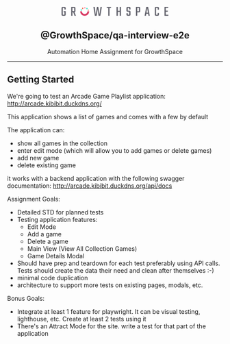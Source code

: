 <p align="center">
  <a href="https://github.com/growthspace-engineering" target="blank"><img src="logo-white.svg" width="250" alt="Logo" />
  </a>
  <h2 align="center">
    @GrowthSpace/qa-interview-e2e
  </h2>
</p>
<p align="center">
  Automation Home Assignment for GrowthSpace
</p>
<hr>

## Getting Started

We're going to test an Arcade Game Playlist application: http://arcade.kibibit.duckdns.org/

This application shows a list of games and comes with a few by default

The application can:
- show all games in the collection
- enter edit mode (which will allow you to add games or delete games)
- add new game
- delete existing game

it works with a backend application with the following swagger documentation: http://arcade.kibibit.duckdns.org/api/docs


Assignment Goals:
- Detailed STD for planned tests
- Testing application features:
  - Edit Mode
  - Add a game
  - Delete a game
  - Main View (View All Collection Games)
  - Game Details Modal
- Should have prep and teardown for each test preferably using API calls. Tests should create the data their need and clean after themselves :-)
- minimal code duplication
- architecture to support more tests on existing pages, modals, etc.

Bonus Goals:
- Integrate at least 1 feature for playwright. It can be visual testing, lighthouse, etc. Create at least 2 tests using it
- There's an Attract Mode for the site. write a test for that part of the application
  